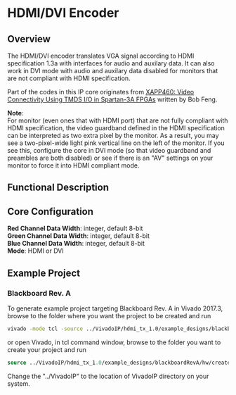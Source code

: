 # HDMI/DVI Encoder

## Overview

The HDMI/DVI encoder translates VGA signal according to HDMI specification 1.3a with interfaces for audio and auxilary data.
It can also work in DVI mode with audio and auxilary data disabled for monitors that are not compliant with HDMI specification.

Part of the codes in this IP core originates from [XAPP460: Video Connectivity Using TMDS I/O in Spartan-3A FPGAs] written by Bob Feng.

**Note**:  
For monitor (even ones that with HDMI port) that are not fully compliant with HDMI specification, the video guardband defined in the HDMI specification can be interpreted as two extra pixel by the monitor.
As a result, you may see a two-pixel-wide light pink vertical line on the left of the monitor.
If you see this, configure the core in DVI mode (so that video guardband and preambles are both disabled) or see if there is an "AV" settings on your monitor to force it into HDMI compliant mode.

## Functional Description


## Core Configuration

**Red Channel Data Width**: integer, default 8-bit  
**Green Channel Data Width**: integer, default 8-bit  
**Blue Channel Data Width**: integer, default 8-bit  
**Mode**: HDMI or DVI

## Example Project

### Blackboard Rev. A

To generate example project targeting Blackboard Rev. A in Vivado 2017.3, browse to the folder where you want the project to be created and run

```bash
vivado -mode tcl -source ../VivadoIP/hdmi_tx_1.0/example_designs/blackboardRevA/hw/create_project_2017_3.tcl -tclargs --origin_dir ../VivadoIP/hdmi_tx_1.0/example_designs/blackboardRevA/hw/
```

or open Vivado, in tcl command window, browse to the folder you want to create your project and run

```tcl
source ../VivadoIP/hdmi_tx_1.0/example_designs/blackboardRevA/hw/create_project_2017_3.tcl -tclargs --origin_dir ../VivadoIP/hdmi_tx_1.0/example_designs/blackboardRevA/hw/
```

Change the "../VivadoIP" to the location of VivadoIP directory on your system.

[XAPP460: Video Connectivity Using TMDS I/O in Spartan-3A FPGAs]:https://www.xilinx.com/support/documentation/application_notes/xapp460.pdf

